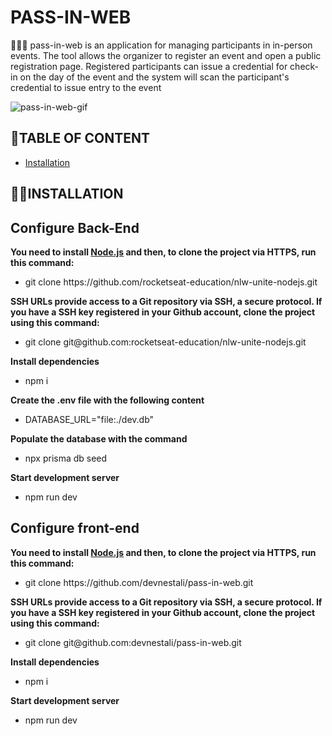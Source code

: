 # PASS-IN-WEB
🧑‍🚀🚀 pass-in-web is an application for managing participants in in-person events. The tool allows the organizer to register an event and open a public registration page. Registered participants can issue a credential for check-in on the day of the event and the system will scan the participant's credential to issue entry to the event


![pass-in-web-gif](https://github.com/devnestali/pass-in-web/assets/115426738/26743378-e43a-4f97-a9fa-006919836ca0)

## 📌**TABLE OF CONTENT**

  * [Installation](#installation)


## 👷‍♂️**INSTALLATION** <a name="installation"></a>

### <h2>Configure Back-End</h2>

**You need to install <a href="https://nodejs.org/en/download/">Node.js</a> and then, to clone the project via HTTPS, run this command:** 
</br>
 * <p> git clone https://github.com/rocketseat-education/nlw-unite-nodejs.git </p>

**SSH URLs provide access to a Git repository via SSH, a secure protocol. If you have a SSH key registered in your Github account, clone the project using this command:**
</br>
 * <p> git clone git@github.com:rocketseat-education/nlw-unite-nodejs.git </p>

**Install dependencies**
 * npm i

**Create the .env file with the following content**
 * DATABASE_URL="file:./dev.db"

**Populate the database with the command**
 * npx prisma db seed

**Start development server**
 * npm run dev

### <h2>Configure front-end</h2>

**You need to install <a href="https://nodejs.org/en/download/">Node.js</a> and then, to clone the project via HTTPS, run this command:** 
</br>
 * <p> git clone https://github.com/devnestali/pass-in-web.git </p>

**SSH URLs provide access to a Git repository via SSH, a secure protocol. If you have a SSH key registered in your Github account, clone the project using this command:**
</br>
 * <p> git clone git@github.com:devnestali/pass-in-web.git </p>

**Install dependencies**
 * npm i

**Start development server**
 * npm run dev



